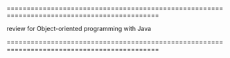 

============================================================================================

review for Object-oriented programming with Java

============================================================================================
